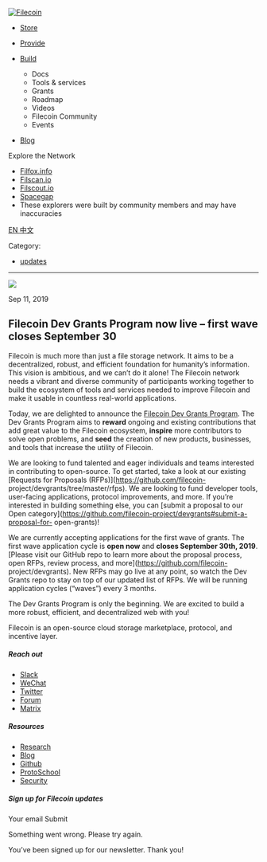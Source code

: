 [ ![Filecoin](../../../images/filecoin-logo.svg) ](../../../)

  * [Store](../../../store/)
  * [Provide](../../../provide/)
  * [Build](../../../build/)

    * Docs
    * Tools & services
    * Grants
    * Roadmap
    * Videos
    * Filecoin Community
    * Events

  * [Blog](../../../blog/)

Explore the Network

  * [Filfox.info](https://filfox.info/en)
  * [Filscan.io](https://filscan.io/#/tipset/chain)
  * [Filscout.io](https://filscout.io/en/)
  * [Spacegap](https://spacegap.github.io)
  * These explorers were built by community members and may have inaccuracies

[ EN ](../../../en) [ 中文 ](../../../zh-cn)

Category:

  * [updates](../../../blog/updates)

  *   *   * 

![](../../../images/icons/social/share.svg)

Sep 11, 2019  

## Filecoin Dev Grants Program now live – first wave closes September 30

Filecoin is much more than just a file storage network. It aims to be a
decentralized, robust, and efficient foundation for humanity’s information.
This vision is ambitious, and we can’t do it alone! The Filecoin network needs
a vibrant and diverse community of participants working together to build the
ecosystem of tools and services needed to improve Filecoin and make it usable
in countless real-world applications.

Today, we are delighted to announce the [Filecoin Dev Grants
Program](http://filecoin.io/grants). The Dev Grants Program aims to **reward**
ongoing and existing contributions that add great value to the Filecoin
ecosystem, **inspire** more contributors to solve open problems, and **seed**
the creation of new products, businesses, and tools that increase the utility
of Filecoin.

We are looking to fund talented and eager individuals and teams interested in
contributing to open-source. To get started, take a look at our existing
[Requests for Proposals (RFPs)](https://github.com/filecoin-
project/devgrants/tree/master/rfps). We are looking to fund developer tools,
user-facing applications, protocol improvements, and more. If you’re
interested in building something else, you can [submit a proposal to our Open
category](https://github.com/filecoin-project/devgrants#submit-a-proposal-for-
open-grants)!

We are currently accepting applications for the first wave of grants. The
first wave application cycle is **open now** and **closes September 30th,
2019**. [Please visit our GitHub repo to learn more about the proposal
process, open RFPs, review process, and more](https://github.com/filecoin-
project/devgrants). New RFPs may go live at any point, so watch the Dev Grants
repo to stay on top of our updated list of RFPs. We will be running
application cycles (“waves”) every 3 months.

The Dev Grants Program is only the beginning. We are excited to build a more
robust, efficient, and decentralized web with you!

Filecoin is an open-source cloud storage marketplace, protocol, and incentive
layer.

##### Reach out

  * [Slack ](https://filecoin.io/slack)
  * [WeChat  ](https://weixin.qq.com/r/1xz54Y-EctINrcuC90nF)
  * [Twitter ](https://twitter.com/Filecoin)
  * [Forum ](https://github.com/filecoin-project/community#forums)
  * [Matrix ](https://riot.im/app/#/group/+filecoin:matrix.org)

##### Resources

  * [Research](https://research.filecoin.io/)
  * [Blog](https://filecoin.io/blog/)
  * [Github](https://github.com/filecoin-project)
  * [ProtoSchool](https://proto.school/course/filecoin)
  * [Security](https://security.filecoin.io/)

##### Sign up for Filecoin updates

Your email Submit

Something went wrong. Please try again.

You’ve been signed up for our newsletter. Thank you!

